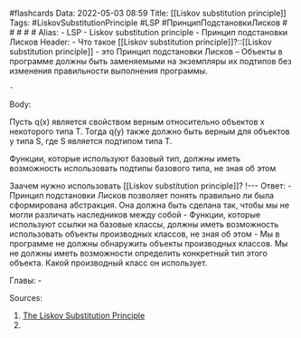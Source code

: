 #flashcards 
Data: 2022-05-03 08:59
Title: [[Liskov substitution principle]]
Tags: #LiskovSubstitutionPrinciple #LSP #ПринципПодстановкиЛисков # # # # #
Alias:
	- LSP
	- Liskov substitution principle
	- Принцип подстановки Лисков
Header:
	- Что такое [[Liskov substitution principle]]?::[[Liskov substitution principle]] - это Принцип подстановки Лисков – Объекты в программе должны быть заменяемыми на экземпляры их подтипов без изменения правильности выполнения программы.
<!--SR:!2023-03-11,1,130-->
	- 
Body:

Пусть q(x) является свойством верным
относительно объектов x некоторого
типа T. Тогда q(y) также должно быть
верным для объектов y типа S, где S
является подтипом типа T.

Функции, которые используют базовый тип, должны иметь возможность использовать подтипы базового типа, не зная об этом


Заачем нужно использовать [[Liskov substitution principle]]?
!---
Ответ:
	- Принцип подстановки Лисков позволяет понять правильно ли была сформирована абстракция. Она должна быть сделана так, чтобы мы не могли различать наследников между собой
	- Функции, которые используют ссылки на базовые классы, должны иметь возможность использовать объекты производных классов, не зная об этом
	- Мы в программе не должны обнаружить объекты производных классов. Мы не должны иметь возможности определить конкретный тип этого объекта. Какой производный класс он использует.
<!--SR:!2023-03-14,3,150-->


Главы:
	- 

Sources:
1) [The Liskov Substitution Principle](https://web.archive.org/web/20150905081111/http://www.objectmentor.com/resources/articles/lsp.pdf)
2) []()
